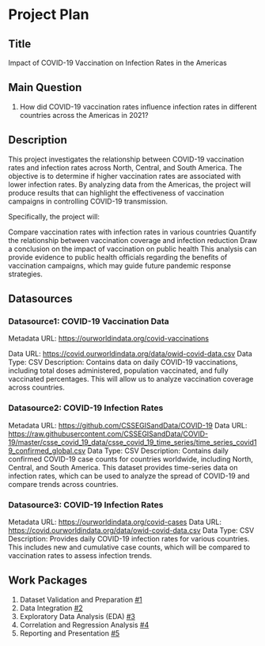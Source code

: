 # Project Plan

## Title
Impact of COVID-19 Vaccination on Infection Rates in the Americas

## Main Question

1. How did COVID-19 vaccination rates influence infection rates in different countries across the Americas in 2021?

## Description

This project investigates the relationship between COVID-19 vaccination rates and infection rates across North, Central, and South America. The objective is to determine if higher vaccination rates are associated with lower infection rates. By analyzing data from the Americas, the project will produce results that can highlight the effectiveness of vaccination campaigns in controlling COVID-19 transmission.

Specifically, the project will:

Compare vaccination rates with infection rates in various countries
Quantify the relationship between vaccination coverage and infection reduction
Draw a conclusion on the impact of vaccination on public health
This analysis can provide evidence to public health officials regarding the benefits of vaccination campaigns, which may guide future pandemic response strategies.

## Datasources

### Datasource1: COVID-19 Vaccination Data

Metadata URL: https://ourworldindata.org/covid-vaccinations

Data URL: https://covid.ourworldindata.org/data/owid-covid-data.csv
Data Type: CSV
Description: Contains data on daily COVID-19 vaccinations, including total doses administered, population vaccinated, and fully vaccinated percentages. This will allow us to analyze vaccination coverage across countries.

### Datasource2: COVID-19 Infection Rates

Metadata URL: https://github.com/CSSEGISandData/COVID-19
Data URL: https://raw.githubusercontent.com/CSSEGISandData/COVID-19/master/csse_covid_19_data/csse_covid_19_time_series/time_series_covid19_confirmed_global.csv
Data Type: CSV
Description: Contains daily confirmed COVID-19 case counts for countries worldwide, including North, Central, and South America. This dataset provides time-series data on infection rates, which can be used to analyze the spread of COVID-19 and compare trends across countries.

### Datasource3: COVID-19 Infection Rates

Metadata URL: https://ourworldindata.org/covid-cases
Data URL: https://covid.ourworldindata.org/data/owid-covid-data.csv
Data Type: CSV
Description: Provides daily COVID-19 infection rates for various countries. This includes new and cumulative case counts, which will be compared to vaccination rates to assess infection trends.

## Work Packages

1. Dataset Validation and Preparation [#1][i1]
2. Data Integration [#2][i2]
3. Exploratory Data Analysis (EDA) [#3][i3]
4. Correlation and Regression Analysis [#4][i4]
5. Reporting and Presentation [#5][i5]



[i1]: https://github.com/QNabila/made-project-git/issues/1

[i2]: https://github.com/QNabila/made-project-git/issues/2

[i3]: https://github.com/QNabila/made-project-git/issues/3

[i4]: https://github.com/QNabila/made-project-git/issues/4

[i5]: https://github.com/QNabila/made-project-git/issues/5